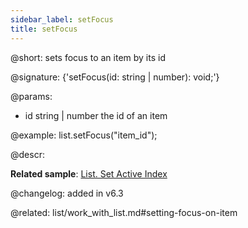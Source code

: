 ```yaml
---
sidebar_label: setFocus
title: setFocus
---          
```


@short: sets focus to an item by its id

@signature: {'setFocus(id: string | number): void;'}

@params:
- id	string | number      the id of an item

@example:
list.setFocus("item_id");



@descr:

**Related sample**: [List. Set Active Index](https://snippet.dhtmlx.com/ermcjx3d)

@changelog:
added in v6.3


@related: list/work_with_list.md#setting-focus-on-item